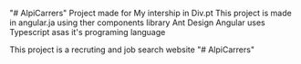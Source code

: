 "# AlpiCarrers"
Project made for My intership in Div.pt
This project is made in angular.ja using ther components library Ant Design
Angular uses Typescript asas it's programing language

This project is a recruting and job search website
"# AlpiCarrers" 
